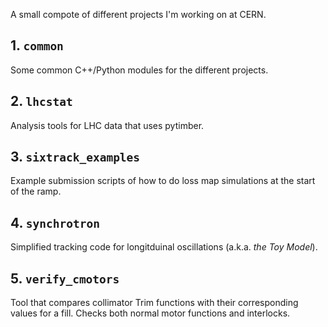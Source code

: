 A small compote of different projects I'm working on at CERN. 

## 1. `common` 
Some common C++/Python modules for the different projects.
## 2. `lhcstat` 
Analysis tools for LHC data that uses pytimber.
## 3. `sixtrack_examples` 
Example submission scripts of how to do loss map simulations at the start of the ramp.
## 4. `synchrotron` 
Simplified tracking code for longitduinal oscillations (a.k.a. _the Toy Model_).
## 5. `verify_cmotors` 
Tool that compares collimator Trim functions with their corresponding values for a fill. Checks both normal motor functions and interlocks.

